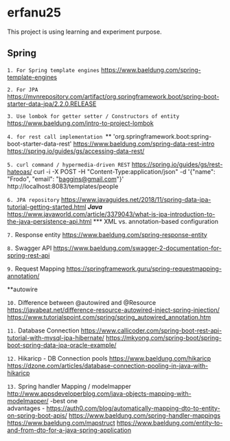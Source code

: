 # erfanu25

This project is using learning and experiment purpose.

Spring
------------

`1. For Spring template engines`
https://www.baeldung.com/spring-template-engines 
  
`2. For JPA`  
https://mvnrepository.com/artifact/org.springframework.boot/spring-boot-starter-data-jpa/2.2.0.RELEASE

`3. Use lombok for getter setter / Constructors of entity `
https://www.baeldung.com/intro-to-project-lombok

`4. for rest call implementation `**
'org.springframework.boot:spring-boot-starter-data-rest'
https://www.baeldung.com/spring-data-rest-intro
https://spring.io/guides/gs/accessing-data-rest/

`5. curl command / hypermedia-driven REST`
https://spring.io/guides/gs/rest-hateoas/
curl -i -X POST -H "Content-Type:application/json" -d '{"name": "Frodo", "email": "baggins@gmail.com"}' http://localhost:8083/templates/people

`6. JPA repository`
https://www.javaguides.net/2018/11/spring-data-jpa-tutorial-getting-started.html
_**Java**_
https://www.javaworld.com/article/3379043/what-is-jpa-introduction-to-the-java-persistence-api.html
*** XML vs. annotation-based configuration

`7.` Response entity 
https://www.baeldung.com/spring-response-entity

`8.` Swagger API
https://www.baeldung.com/swagger-2-documentation-for-spring-rest-api

`9.` Request Mapping
https://springframework.guru/spring-requestmapping-annotation/

**autowire

`10.` Difference between @autowired and @Resource
https://javabeat.net/difference-resource-autowired-inject-spring-injection/
https://www.tutorialspoint.com/spring/spring_autowired_annotation.htm

`11.` Database Connection
https://www.callicoder.com/spring-boot-rest-api-tutorial-with-mysql-jpa-hibernate/
https://mkyong.com/spring-boot/spring-boot-spring-data-jpa-oracle-example/

`12.` Hikaricp - DB Connection pools
https://www.baeldung.com/hikaricp
https://dzone.com/articles/database-connection-pooling-in-java-with-hikaricp

`13.` Spring handler Mapping  / modelmapper
http://www.appsdeveloperblog.com/java-objects-mapping-with-modelmapper/ -best  one  
advantages  -  https://auth0.com/blog/automatically-mapping-dto-to-entity-on-spring-boot-apis/
https://www.baeldung.com/spring-handler-mappings
https://www.baeldung.com/mapstruct
https://www.baeldung.com/entity-to-and-from-dto-for-a-java-spring-application

